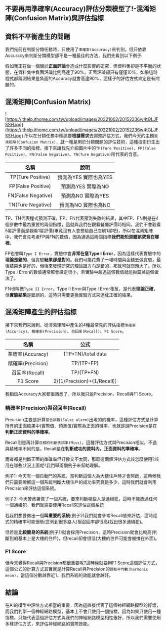 ## 不要再用準確率(Accuracy)評估分類模型了!-混淆矩陣(Confusion Matrix)與評估指標

## 資料不平衡產生的問題

我們先前在判斷分類任務時，只使用了`準確率(Accuracy)`來判別，但只依靠Accuracy來判斷分類模型卻不是一種最佳的方法，我們先看到以下例子:

假如我正在做一個關於**正面評論**會造成什麼影響的研究，但資料集卻是不平衡的狀態，在資料集中負面評論比例高達了90%，正面評論卻只有僅僅10%，如果這時程式都猜測結果是負面的Accuracy就會高達90%，這樣子的評估方式肯定是有問題的。

## 混淆矩陣(Confusion Matrix)

![https://ithelp.ithome.com.tw/upload/images/20221002/20152236w4tGLJFSSH.jpg](https://ithelp.ithome.com.tw/upload/images/20221002/20152236w4tGLJFSSH.jpg)
所以在分類任務中應該要**根據需求**去調整評估方式，我們今天的主題`混淆矩陣(Confusion Matrix)`，就一種是用於分類問題的評估技術，這種技術衍生出了許多不同的指標，接下來讓我先介紹圖片中的`TP(Ture Positive)`、`FP(False Positive)`、`FN(False Negative)`、`TN(Ture Negative)`所代表的含意。

|        名稱        |         說明          |
| :----------------: | :-------------------: |
| TP(Ture Positive)  | 預測為YES 實際也為YES |
| FP(False Positive) |  預測為YES 實際為NO   |
| FN(False Negative) |  預測為NO 實際為YES   |
| TN(Ture Negative)  |  預測為NO 實際也為NO  |

TP、TN代表程式預測正確，FP、FN代表預測失敗的結果，其中FP、FN則是在4個參數中最為重要的兩個指標，這就與我們在觀看餐廳評價時相同，我們不會觀看5星評價而是觀看1星評價(畢竟沒有人會想給自己店刷1星吧)，所以在混淆矩陣中，我們會先考慮FP與FN的數值，因為通過這兩個指標**我們能知道錯誤究竟在哪裡**。

FP也會叫`Type I Error`，實驗中會**非常在意Type I Error**，因為這樣代表實驗中的**理論是錯的**，但實驗**結果卻是對**的。我們可能花費了一堆時間與金錢去做實驗，最後結果也是好的，但後來發現研究的理論跟方向是錯的，那就可就問題大了。所以Type I Error的數值通常都會設定很小，若實驗中超過這個數值就能拋棄掉這個做法了。

FN也叫做`Type II Error`，Type II Error與Type I Error相反，是代表**理論正確**，但**實驗結果**是錯誤的，這時只需要更換實驗方式來達成正確的結果。

## 混淆矩陣產生的評估指標

接下來我們來說到，從混淆矩陣中產生的4種最常見的評估指標`準確率(Accuracy)`、`精確率(Precision)`、`召回率(Recall)`、`F1 Score`。

|       名稱        |            公式             |
| :---------------: | :-------------------------: |
| 準確率(Accuracy)  |     (TP+TN)/total data      |
| 精確率(Precision) |         TP/(TP+FP)          |
|  召回率(Recall)   |         TP/(TP+FN)          |
|     F1 Score      | 2/(1/Precision)+(1/Recall)) |

我相信Accuracy大家都很熟悉了，所以我只說Precision、Recall與F1 Score。

### 精確率(Precision)與召回率(Recall)

Precision主要是計算`警告誤報(False alarm)`出現的的機率，這種評估方式是計算所有的正面結果中(實際值、預測值)實際為正面的機率，也就是說Precision是在**判斷正面資料的準確率**。

Recall則是再計算`目標的判斷失誤率(Miss)`，這種評估方式與Precision相似，不過與精確率不同的是，Recall是在**判斷成功的資料內，正面資料的準確率**。

兩者都是判斷正面的準確率但好像又不太同，那麼這兩個評估方式該怎麼使用?該用在哪些狀況上面呢?我們舉兩個例子來幫助理解。

例子1:
今天有一個自動門的系統，當判斷這個人為大樓住戶時才會開啟，這時候我們只需要瞭解這一個系統判斷大樓住戶的成功率究竟是多少，這時我們就會利用Precision來評估這個系統。

例子2:
今天警政署做了一個系統，要來判斷哪些人是通緝犯，這時不能放過任何一個通緝犯，我們就需要使用Recall來評估這個系統

若我們想要做出一個**叫重要的系統**(例子2)我們就會參考Recall值來評估，這時程式的精確率可能很低(匡列到很多路人)但召回率卻很高(找出很多通緝犯)。

但若是**比較簡易的系統**(例子1)就會採用Precision，這時Precision就會比較高(判斷到的基本上是大樓的住戶)，但recall卻會很低(大樓的住戶可能會被擋在外面)。

### F1 Score

但今天覺得Recall與Precision都很重要呢?這時候就要用F1 Score這個評估方式，這個公式的計算方式其實就是計算Recall與Precision的`調和平均數(harmonic mean)`，當這個分數越靠近1，我們系統的效能就會越好。

## 結論

在AI的模型中評估方式相當的重要，因為這直接代表了這個神經網路模型的好壞，而我們判斷一個神經網路模型，基本上不會只使用一個指標，因為如果只使用一種指標，只能代表這個評估方式與我們的神經網路模型相性很好，所以我們需要使用多樣評估方式，來評估神經網路的實際效能。
